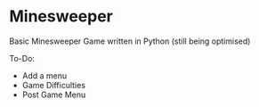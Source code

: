 # Minesweeper
Basic Minesweeper Game written in Python (still being optimised)

To-Do:
  - Add a menu
  - Game Difficulties
  - Post Game Menu
